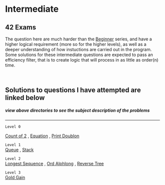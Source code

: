 # Intermediate
## 42 Exams

The question here are much harder than the [Beginner] series, and have a higher logical requirement (more so for the higher levels), as well as a deeper understanding of how instuctions are carried out in the program. Some solutions for these intermediate questions are expected to pass an efficiency filter, that is to create logic that will process in as little as order(n) time.  

<br>

## Solutions to questions I have attempted are linked below  
##### view above directories to see the subject description of the problems
---
`Level 0`  

[Count of 2] , [Equation] , [Print Doublon]  

`Level 1`  
[Queue] , [Stack]  

`Level 2`  
[Longest Sequence] , [Ord Alphlong] , [Reverse Tree]  

`Level 3`  
[Gold Gain]  



[Beginner]:  https://github.com/rpeepz/42-Exams/tree/master/Beginner "training wheels"
[Count of 2]:  https://github.com/rpeepz/42-Exams/blob/master/Intermediate/0-count_of_2/count_of_2_09:10:19.c "count"  
[Equation]:  https://github.com/rpeepz/42-Exams/tree/master/Intermediate/0-equation "equate"  
[Print Doublon]: https://github.com/rpeepz/42-Exams/tree/master/Intermediate/0-print_doublon "doublon"  
[Queue]: https://github.com/rpeepz/42-Exams/tree/master/Intermediate/1-queue "queue"  
[Stack]: https://github.com/rpeepz/42-Exams/tree/master/Intermediate/1-stack "stack"  
[Longest Sequence]: https://github.com/rpeepz/42-Exams/tree/master/Intermediate/2-longest_sequence "long"  
[Ord Alphlong]: https://github.com/rpeepz/42-Exams/tree/master/Intermediate/2-ord_alphlong "sort"  
[Reverse Tree]: https://github.com/rpeepz/42-Exams/tree/master/Intermediate/2-reverse_tree "reverse"  
[Gold Gain]: https://github.com/rpeepz/42-Exams/tree/master/Intermediate/3-gold_gain "gain"  
